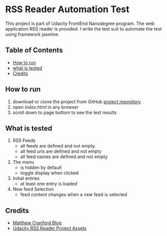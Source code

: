 RSS Reader Automation Test
==========================
This project is part of Udacity FrontEnd Nanodegree program. The web application RSS reader is provided. I write the test suit to automate the test using framework jasmine.

## Table of Contents

* [How to run](#how-to-run)
* [what is tested](#what-is-tested)
* [Credits](#credits)




## How to run

1. download or clone the project from GitHub [project repository](https://github.com/toniguan/frontend-nanodegree-feedreader)
2. open *index.html* in any browser
3. scroll down to page bottom to see the test results


## What is tested

1. RSS Feeds
    - all feeds are defined and not empty.
    - all feed urls are defined and not empty
    - all feed names are defined and not empty
2. The menu
   - is hidden by default
   - toggle display when clicked
3. Initial entries
   - at least one entry is loaded
4. New feed Selection
   - feed content changes when a new feed is selected


## Credits

* [Matthew Cranford Blog](https://matthewcranford.com/restaurant-reviews-app-walkthrough-part-1-map-api/)
* [Udacity RSS Reader Project Assets](https://github.com/udacity/frontend-nanodegree-feedreader)
